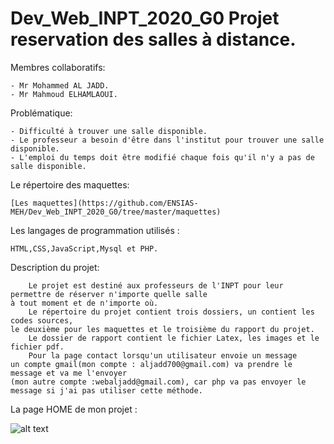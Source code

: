# Dev_Web_INPT_2020_G0 Projet reservation des salles à distance.

Membres collaboratifs:

    - Mr Mohammed AL JADD.
    - Mr Mahmoud ELHAMLAOUI.

Problématique:
 
    - Difficulté à trouver une salle disponible.
    - Le professeur a besoin d'être dans l'institut pour trouver une salle disponible.
    - L'emploi du temps doit être modifié chaque fois qu'il n'y a pas de salle disponible.
  
Le répertoire des maquettes:

    [Les maquettes](https://github.com/ENSIAS-MEH/Dev_Web_INPT_2020_G0/tree/master/maquettes)

Les langages de programmation utilisés : 
    
    HTML,CSS,JavaScript,Mysql et PHP.

Description du projet:

        Le projet est destiné aux professeurs de l'INPT pour leur permettre de réserver n'importe quelle salle 
    à tout moment et de n'importe où.
        Le répertoire du projet contient trois dossiers, un contient les codes sources, 
    le deuxième pour les maquettes et le troisième du rapport du projet.
        Le dossier de rapport contient le fichier Latex, les images et le fichier pdf.
        Pour la page contact lorsqu'un utilisateur envoie un message 
    un compte gmail(mon compte : aljadd700@gmail.com) va prendre le message et va me l'envoyer 
    (mon autre compte :webaljadd@gmail.com), car php va pas envoyer le message si j'ai pas utiliser cette méthode.
    
 La page HOME de mon projet :
   
   ![alt text](https://github.com/ENSIAS-MEH/Dev_Web_INPT_2020_G0/blob/master/le%20rapport/img/home.PNG)
